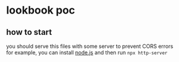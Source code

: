 # lookbook poc

## how to start
you should serve this files with some server to prevent CORS errors \
for example, you can install [node.js](https://nodejs.org/en/) and then run `npx http-server`